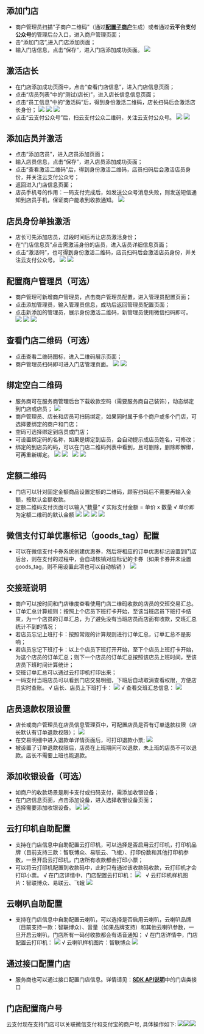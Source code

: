 ## 添加门店
- 商户管理员扫描“子商户二维码”（通过[**配置子商户**](/document/product/569/9795)生成）或者通过**云平台支付公众号**的管理后台入口，进入商户管理页面；
- 击“添加门店”,进入门店添加页面；
- 输入门店信息，点击“保存”，进入门店添加成功页面。
![](http://imgcache.tcecqpoc.fsphere.cn/image/mc.qcloudimg.com/static/img/9b6f94c58f043bb950b59fa686fe5dae/image.png)
## 激活店长
- 在门店添加成功页面中，点击“查看门店信息”，进入门店信息页面；
- 点击“店员列表”中的“测试(店长)”，进入店长信息信息页面；
- 点击“员工信息”中的“激活码”后，得到身份激活二维码，店长扫码后会激活店长身份；
![](http://imgcache.tcecqpoc.fsphere.cn/image/mc.qcloudimg.com/static/img/64e846632df1906bd80d17935f900537/image.jpg) ![](http://imgcache.tcecqpoc.fsphere.cn/image/mc.qcloudimg.com/static/img/cb4613a0e50ee4d848122adfb2931ef7/image.jpg) ![](http://imgcache.tcecqpoc.fsphere.cn/image/mc.qcloudimg.com/static/img/c3bbb92a1684cbe3f392e4bc0f76fcd1/image.jpg)
- 点击“云支付公众号”后，扫云支付公众二维码，关注云支付公众号。
![](http://imgcache.tcecqpoc.fsphere.cn/image/mc.qcloudimg.com/static/img/1b916f5c7dcfea0433b751ed53668aad/image.jpg) ![](http://imgcache.tcecqpoc.fsphere.cn/image/mc.qcloudimg.com/static/img/657203f2097d11afbf35bec431b5082b/image.jpg)
## 添加店员并激活
- 点击“添加店员”，进入店员添加页面；
- 输入店员信息，点击“保存”，进入店员添加成功页面；
- 点击“查看激活二维码”后，得到身份激活二维码，店员扫码后会激活店员身份，并关注云支付公众号；
- 返回进入门店信息页面；
- 店员手机号的作用：一码支付完成后，如发送公众号消息失败，则发送短信通知到店员手机，保证商户能收到收款通知。
![](http://imgcache.tcecqpoc.fsphere.cn/image/mc.qcloudimg.com/static/img/02ed4c2faca7fb5f462768aee53923d5/image.png)
## 店员身份单独激活
- 店长可先添加店员，过段时间后再让店员激活身份；
- 在“门店信息页”点击需激活身份的店员，进入店员详细信息页面；
- 点击“激活码”，也可得到身份激活二维码，店员扫码后会激活店员身份，并关注云支付公众号。
![](http://imgcache.tcecqpoc.fsphere.cn/image/mc.qcloudimg.com/static/img/f285b9d98074f93658be750819b7eb06/image.jpg) ![](http://imgcache.tcecqpoc.fsphere.cn/image/mc.qcloudimg.com/static/img/3dd8886e47086f5451c6fa4dfb22c247/image.jpg)
## 配置商户管理员（可选）
- 商户管理可新增商户管理员，点击商户管理员配置，进入管理员配置页面；
- 点击添加管理员，输入管理员信息，成功后返回管理员配置页面；
- 点击新添加的管理员，展示身份激活二维码，新管理员使用微信扫码即可。
![](http://imgcache.tcecqpoc.fsphere.cn/image/mc.qcloudimg.com/static/img/ad36cb8d32627aee1221e7fe05b5c44f/image.jpg) ![](http://imgcache.tcecqpoc.fsphere.cn/image/mc.qcloudimg.com/static/img/7ad615ce0778332560656bfd22211f3b/image.jpg) ![](http://imgcache.tcecqpoc.fsphere.cn/image/mc.qcloudimg.com/static/img/5e447e946dad2931631791cb2b056330/image.jpg)    
## 查看门店二维码（可选）
- 点击查看二维码图标，进入二维码展示页面；
- 商户管理员扫码即可进入门店管理页面。
![](http://imgcache.tcecqpoc.fsphere.cn/image/mc.qcloudimg.com/static/img/95004ca20906fcf5e0ae4fcb029f924b/image.jpg) ![](http://imgcache.tcecqpoc.fsphere.cn/image/mc.qcloudimg.com/static/img/87513ad4173c1aafc245b3e15bd4723f/image.jpg)
## 绑定空白二维码
- 服务商可在服务商管理后台下载收款空码（需要服务商自己装饰），动态绑定到门店或店员；
![](http://imgcache.tcecqpoc.fsphere.cn/image/mc.qcloudimg.com/static/img/aca5ebc2be2f2995852fb01a8c0fa685/2.png)
- 商户管理员、店长和店员可扫码绑定，如果同时属于多个商户或多个门店，可选择要绑定的商户和门店；
- 空码可选择绑定到店员或门店；
- 可设置绑定码的名称，如果是绑定到店员，会自动提示成店员姓名，可修改； 
- 绑定的到店员的码，可以在门店二维码列表中看到，且可删除，删除即解绑，可再重新绑定。
![](http://imgcache.tcecqpoc.fsphere.cn/image/mc.qcloudimg.com/static/img/537c0194956f0ac42d46344d93c82dbf/image.png) ![](http://imgcache.tcecqpoc.fsphere.cn/image/mc.qcloudimg.com/static/img/d1a1e238a51db94df25852d9852bf6d5/image.png)  
![](http://imgcache.tcecqpoc.fsphere.cn/image/mc.qcloudimg.com/static/img/a37547dc7f73d999ec2a02c6dc5e8438/image.png)  ![](http://imgcache.tcecqpoc.fsphere.cn/image/mc.qcloudimg.com/static/img/2c2467dab76c4bcf0e318c1bba6e3ce0/image.png)
## 定额二维码
- 门店可以针对固定金额商品设置定额的二维码，顾客扫码后不需要再输入金额，按默认金额收款。
- 定额二维码支付页面可以输入“数量”
√ 实际支付金额 = 单价 x 数量
√ 单价即为定额二维码的默认金额
![](http://imgcache.tcecqpoc.fsphere.cn/image/mc.qcloudimg.com/static/img/583b31703bd8b94530e7220c0143bd7a/image.png) ![](http://imgcache.tcecqpoc.fsphere.cn/image/mc.qcloudimg.com/static/img/23d4bd68d5f9e1e570c45cb7addb18dc/image.png) ![](http://imgcache.tcecqpoc.fsphere.cn/image/mc.qcloudimg.com/static/img/cf108f326dd74a3a02dd01c60a9d622e/image.png) ![](http://imgcache.tcecqpoc.fsphere.cn/image/mc.qcloudimg.com/static/img/8b34370b892cd829c89017519e056427/11111111111.png)
## 微信支付订单优惠标记（goods_tag）配置
- 可以在微信支付卡券系统创建优惠券，然后将相应的订单优惠标记设置到门店后台，则在支付的过程中，会自动核销对应标记的卡券（如果卡券并未设置goods_tag，则不用设置此项也可以自动核销 ）
![](http://imgcache.tcecqpoc.fsphere.cn/image/mc.qcloudimg.com/static/img/a27a8e456f9ccf5e6a188d9230f37596/image.png)
## 交接班说明
- 商户可以按时间和门店维度查看使用门店二维码收款的店员的交班交易汇总。
- 订单汇总计算规则：按照上个店员下班打卡开始，至该当班店员下班打卡结束，为一个店员的订单汇总，为了避免没有当班店员而店面有收款，交班汇总统计不到的情况；
- 若店员忘记上班打卡：按照常规的计算规则进行订单汇总，订单汇总不是影响；
- 若店员忘记下班打卡：以上个店员下班打开开始，至下个店员上班打卡开始，为这个店员的订单汇总；则下一个店员的订单汇总按照该店员上班时间，至该店员下班时间计算统计；
- 交班订单汇总可以通过云打印机打印出来；
- 一码支付当班店员可以看到门店交易明细，下班后自动取消查看权限，方便店员实时查账。
√ 店长、店员上下班打卡：
 ![](http://imgcache.tcecqpoc.fsphere.cn/image/mc.qcloudimg.com/static/img/1ba8db8bc950b8fd82d8328d463c017c/image.png)
 √ 查看交班汇总信息：
 ![](http://imgcache.tcecqpoc.fsphere.cn/image/mc.qcloudimg.com/static/img/b952aa89fca2d7e3c35dae91e7dfa983/image.png)
## 店员退款权限设置
- 店长或商户管理员在店员信息管理页中，可配置店员是否有订单退款权限（店长默认有订单退款权限）；
 ![](http://imgcache.tcecqpoc.fsphere.cn/image/mc.qcloudimg.com/static/img/48089601069480011c024890f0e84ace/image.png)
- 在交易明细中进入退款单详情页面后，可打印退款小票;
 ![](http://imgcache.tcecqpoc.fsphere.cn/image/mc.qcloudimg.com/static/img/fdce7296ed88ba0779485048e53faae7/image.png)
- 被设置了订单退款权限后，店员在上班期间可以退款，未上班的店员不可以退款。店长不需要上班也能退款。
## 添加收银设备（可选）
- 如商户的收款场景是刷卡支付或扫码支付，需添加收银设备；
- 在门店信息页面，点击添加设备，进入选择收银设备页面；
- 选择需要添加收银设备。
![](http://imgcache.tcecqpoc.fsphere.cn/image/mc.qcloudimg.com/static/img/1fee67514ecabff7f033fb0e5df02e5b/image.jpg) ![](http://imgcache.tcecqpoc.fsphere.cn/image/mc.qcloudimg.com/static/img/35b62782ebc46ab8aa34b513a592393a/image.jpg)
## 云打印机自助配置
- 支持在门店信息中自助配置云打印机，可以选择是否启用云打印机，打印机品牌（目前支持三款：智联博众、易联云、飞蛾）、打印份数和其他打印机参数，一旦开启云打印机，门店所有收款都会打印小票；
- 可以将云打印机配置到收款码中，此时只有通过该收款码收款，云打印机才会打印小票。
√ 在门店详情中，门店配置云打印机：
![](http://imgcache.tcecqpoc.fsphere.cn/image/mc.qcloudimg.com/static/img/36f8308e0da3e97aaba5ce7f698c0ea3/image.png)   
√ 云打印机样机图片：智联博众、易联云、飞蛾
![](http://imgcache.tcecqpoc.fsphere.cn/image/mc.qcloudimg.com/static/img/b340cfd41f6eaa2d23b6180c428de16f/1.png)
## 云喇叭自助配置
- 支持在门店信息中自助配置云喇叭，可以选择是否启用云喇叭，云喇叭品牌（目前支持一款：智联博众）、音量（如果品牌支持）和其他云喇叭参数，一旦开启云喇叭，门店所有一码付收款都会有语音通知；
√ 在门店详情中，门店配置云打印机：
![](http://imgcache.tcecqpoc.fsphere.cn/image/mc.qcloudimg.com/static/img/903f299c39850ae0f7f2014048afaf91/111111111111111.png)
√ 云喇叭样机图片：智联博众
![](http://imgcache.tcecqpoc.fsphere.cn/image/mc.qcloudimg.com/static/img/48f5f0a6843b8eb1f4229e1bbaef5a88/image.png)
## 通过接口配置门店
- 服务商也可以通过接口配置门店信息。详情请见：[**SDK API说明**](/document/product/569/9805)中的门店类接口

## 门店配置商户号

云支付现在支持门店可以关联微信支付和支付宝的商户号, 具体操作如下:
![](http://imgcache.tcecqpoc.fsphere.cn/image/main.qcloudimg.com/raw/5902aa3bc84106eeefb3a15bd9000c83.png)![](http://imgcache.tcecqpoc.fsphere.cn/image/main.qcloudimg.com/raw/e9a9f147db9b471ef3d511b0b24a5f85.png)![](http://imgcache.tcecqpoc.fsphere.cn/image/main.qcloudimg.com/raw/1f2ec10615cd64b1c7f941ce76a19140.png)
